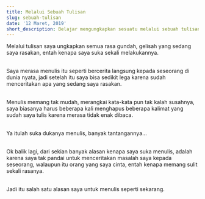 ```yaml
---
title: Melalui Sebuah Tulisan
slug: sebuah-tulisan
date: '12 Maret, 2019'
short_description: Belajar mengungkapkan sesuatu melalui sebuah tulisan
---
```


Melalui tulisan saya ungkapkan semua rasa gundah, gelisah yang sedang saya rasakan, entah kenapa saya suka sekali melakukannya.
<br/><br/>

Saya merasa menulis itu seperti bercerita langsung kepada seseorang di dunia nyata, jadi setelah itu saya bisa sedikit lega karena sudah menceritakan apa yang sedang saya rasakan.
<br/><br/>

Menulis memang tak mudah, merangkai kata-kata pun tak kalah susahnya, saya biasanya harus beberapa kali menghapus beberapa kalimat yang sudah saya tulis karena merasa tidak enak dibaca.
<br/><br/>

Ya itulah suka dukanya menulis, banyak tantangannya...
<br/><br/>

Ok balik lagi, dari sekian banyak alasan kenapa saya suka menulis, adalah karena saya tak pandai untuk menceritakan masalah saya kepada seseorang, walaupun itu orang yang saya cinta, entah kenapa memang sulit sekali rasanya.
<br/><br/>

Jadi itu salah satu alasan saya untuk menulis seperti sekarang.
<br/><br/>

